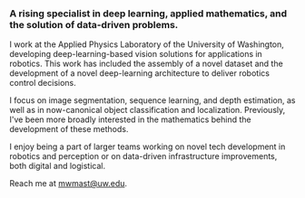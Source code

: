### A rising specialist in deep learning, applied mathematics, and the solution of data-driven problems. 

I work at the Applied Physics Laboratory of the University of Washington, developing deep-learning-based vision solutions for applications in robotics. This work has included the assembly of a novel dataset and the development of a novel deep-learning architecture to deliver robotics control decisions.

I focus on image segmentation, sequence learning, and depth estimation, as well as in now-canonical object classification and localization. Previously, I've been more broadly interested in the mathematics behind the development of these methods.

I enjoy being a part of larger teams working on novel tech development in robotics and perception or on data-driven infrastructure improvements, both digital and logistical.

Reach me at mwmast@uw.edu.
<!--
**MorganMasters/MorganMasters** is a ✨ _special_ ✨ repository because its `README.md` (this file) appears on your GitHub profile.

Here are some ideas to get you started:

- 🔭 I’m currently working on ...
- 🌱 I’m currently learning ...
- 👯 I’m looking to collaborate on ...
- 🤔 I’m looking for help with ...
- 💬 Ask me about ...
- 📫 How to reach me: ...
- 😄 Pronouns: ...
- ⚡ Fun fact: ...
-->

